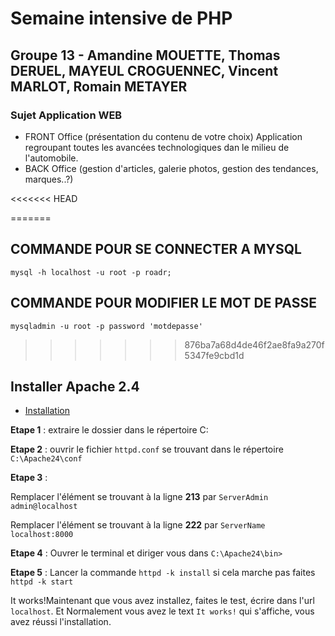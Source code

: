 # Semaine intensive de PHP
## Groupe 13 - Amandine MOUETTE, Thomas DERUEL, MAYEUL CROGUENNEC, Vincent MARLOT, Romain METAYER
### Sujet Application WEB
* FRONT Office (présentation du contenu de votre choix)
 Application regroupant toutes les avancées technologiques dan le milieu de l'automobile.
* BACK Office (gestion d'articles, galerie photos, gestion des tendances, marques..?)

<<<<<<< HEAD

=======
## COMMANDE POUR SE CONNECTER A MYSQL
`mysql -h localhost -u root -p roadr;`

## COMMANDE POUR MODIFIER LE MOT DE PASSE
`mysqladmin -u root -p password 'motdepasse'`
>>>>>>> 876ba7a68d4de46f2ae8fa9a270f5347fe9cbd1d

## Installer Apache 2.4

* [Installation](https://httpd.apache.org/download.cgi#apache24)

**Etape 1** : extraire le dossier dans le répertoire C:

**Etape 2** : ouvrir le fichier `httpd.conf` se trouvant dans le répertoire `C:\Apache24\conf`

**Etape 3** :

Remplacer l'élément se trouvant à la ligne **213** par `ServerAdmin admin@localhost`

Remplacer l'élément se trouvant à la ligne **222** par `ServerName localhost:8000`

**Etape 4** : Ouvrer le terminal et diriger vous dans `C:\Apache24\bin>`

**Etape 5** : Lancer la commande `httpd -k install` si cela marche pas faites `httpd -k start`

It works!Maintenant que vous avez installez, faites le test, écrire dans l'url `localhost`. Et Normalement vous avez le text `It works!` qui s'affiche, vous avez réussi l'installation.
